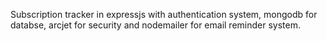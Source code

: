Subscription tracker in expressjs with authentication system, mongodb for databse, arcjet for security and nodemailer for email reminder system.
